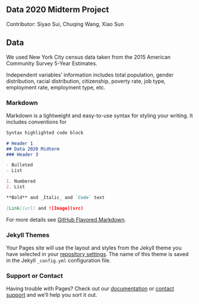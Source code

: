 ## Data 2020 Midterm Project



Contributor:
Siyao Sui, Chuqing Wang, Xiao Sun


## Data

We used New York City census data taken from the 2015 American Community Survey 5-Year Estimates. 

Independent variables’ information includes total population, gender distribution, racial distribution, citizenship, poverty rate, job type, employment rate, employment type, etc.





### Markdown

Markdown is a lightweight and easy-to-use syntax for styling your writing. It includes conventions for

```markdown
Syntax highlighted code block

# Header 1
## Data 2020 Midterm 
### Header 3

- Bulleted
- List

1. Numbered
2. List

**Bold** and _Italic_ and `Code` text

[Link](url) and ![Image](src)
```

For more details see [GitHub Flavored Markdown](https://guides.github.com/features/mastering-markdown/).

### Jekyll Themes

Your Pages site will use the layout and styles from the Jekyll theme you have selected in your [repository settings](https://github.com/ssui07/Data-2020-Midterm-Group-8/settings). The name of this theme is saved in the Jekyll `_config.yml` configuration file.

### Support or Contact

Having trouble with Pages? Check out our [documentation](https://help.github.com/categories/github-pages-basics/) or [contact support](https://github.com/contact) and we’ll help you sort it out.
